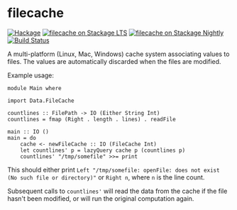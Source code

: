 # filecache

[![Hackage](https://img.shields.io/hackage/v/filecache.svg?style=flat)](https://hackage.haskell.org/package/filecache)
[![filecache on Stackage LTS](http://stackage.org/package/filecache/badge/lts)](http://stackage.org/lts/package/filecache)
[![filecache on Stackage Nightly](http://stackage.org/package/filecache/badge/nightly)](http://stackage.org/nightly/package/filecache)
[![Build Status](https://travis-ci.org/bartavelle/filecache.svg?branch=master)](https://travis-ci.org/bartavelle/filecache)

A multi-platform (Linux, Mac, Windows) cache system associating values to files. The values are automatically discarded when the files are modified.

Example usage:

```
module Main where

import Data.FileCache

countlines :: FilePath -> IO (Either String Int)
countlines = fmap (Right . length . lines) . readFile

main :: IO ()
main = do
    cache <- newFileCache :: IO (FileCache Int)
    let countlines' p = lazyQuery cache p (countlines p)
    countlines' "/tmp/somefile" >>= print
```

This should either print `Left "/tmp/somefile: openFile: does not exist (No such file or directory)"` or `Right n`, where `n` is the line count.

Subsequent calls to `countlines'` will read the data from the cache if the file hasn't been modified, or will run the original computation again.
